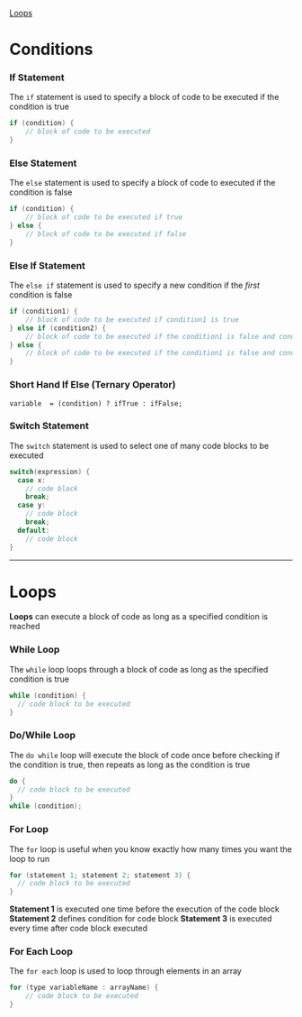 [Loops](#Loops)

# Conditions

### If Statement
The `if` statement is used to specify a block of code to be executed if the condition is true
```java
if (condition) {
    // block of code to be executed
}
```

### Else Statement
The `else` statement is used to specify a block of code to executed if the condition is false
```java
if (condition) {
    // block of code to be executed if true
} else {
    // block of code to be executed if false
}
```

### Else If Statement
The `else if` statement is used to specify a new condition if the *first* condition is false
```java
if (condition1) {
    // block of code to be executed if condition1 is true
} else if (condition2) {
    // block of code to be executed if the condition1 is false and condition2 is true
} else {
    // block of code to be executed if the condition1 is false and condition2 is false
}
```

### Short Hand If Else (Ternary Operator)
`variable  = (condition) ? ifTrue : ifFalse;`

### Switch Statement
The `switch` statement is used to select one of many code blocks to be executed
```java
switch(expression) {
  case x:
    // code block
    break;
  case y:
    // code block
    break;
  default:
    // code block
}
```

---

# Loops
**Loops** can execute a block of code as long as a specified condition is reached

### While Loop
The `while` loop loops through a block of code as long as the specified condition is true
```java
while (condition) {
  // code block to be executed
}
```

### Do/While Loop
The `do while` loop will execute the block of code once before checking if the condition is true, then repeats as long as the condition is true
```java
do {
  // code block to be executed
}
while (condition);
```

### For Loop
The `for` loop is useful when you know exactly how many times you want the loop to run
```java
for (statement 1; statement 2; statement 3) {
  // code block to be executed
}
```
**Statement 1** is executed one time before the execution of the code block
**Statement 2** defines condition for code block
**Statement 3** is executed every time after code block executed

### For Each Loop
The `for each` loop is used to loop through elements in an array
```java
for (type variableName : arrayName) {
    // code block to be executed
}
```
